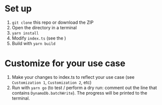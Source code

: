 # Set up

1. `git clone` this repo or download the ZIP
2. Open the directory in a terminal
3. `yarn install`
4. Modify `index.ts` (see the )
5. Build with `yarn build`

# Customize for your use case

1. Make your changes to index.ts to reflect your use case (see `Customization 1`, `Customization 2`, etc)
2. Run with `yarn go` (to test / perform a dry run: comment out the line that contains `DynamoDb.batchWrite`). The progress will be printed to the terminal.
